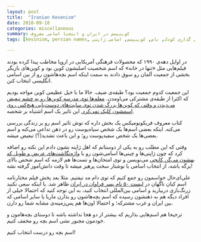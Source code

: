 ```yaml
---
layout: post
title:  "Iranian Kevenism"
date: 2018-09-18
categories: miscellaneous
summary: کوینیسم در ایران و انتخبا اسامی معروف
tags: [kevinism, persian names, نام گذاری کودک, نام, کوینیسم, اسامی ژاپنی]

---
```


در اوایل دهه‌ی ۱۹۹۰ که محصولات فرهنگی آمریکایی در اروپا مخاطب پیدا کرده بودند
فیلم‌هایی مثل «تنها در خانه» که اسم شخصیت اصلیشون کوین بود و کوین‌های بازیگر بخشی از جمعیت آلمان رو سوق دادند به سمت اینکه اسم بچه‌هاشون رو از بین اسامی انگلیسی انتخاب کنن.

این جمعیت کدوم جمعیت بود؟ طبقه‌ی ضیف.
حالا ما با خیل عظیمی کوین مواجه بودیم که اکثرا از طبقه‌ی مشترکی می‌اومدن.
[معلم‌ها توی مدرسه کوین‌ها رو به چشم تبعیض می‌دیدن و وقتی که کوین‌ها بزرگ شدن توی سایت‌های دوست‌یابی هیچ‌کس روی اسمشون کلیک نمی‌کرد.][3]
این تاثیر یک اسم اشتباه بر شخصه.

کتاب معروف فریکونومیکس  یک بخش داره که توش تاثیر اسم رو بر زندگی بررسی می‌کنه. اینکه بعضی اسم‌ها یک شخص سیاه‌پوست رو در ذهن تداعی می‌کنه و اسم بعضی‌ها یک شخص سفیدپوست رو؛ و این باعث تشدید(؟) تبعیض میشه.

وقتی که این مطلب رو به یکی از دوستانم که اهل ژاپنه نشون دادم این نکته رو اضافه کرد که چون ژاپنی‌ها و چینی‌ها اسامی‌شون رو با [واژه‌نگاشت‌های عریض و طویل که بهشون می‌گن کانجی][1] می‌نویسن و توی امتحان‌ها و تست‌ها هم لازمه که اسم شخص بالای برگه باشه، از انتخاب اسامی با نوشتار سخت پرهیز میشه تا وقت دانش‌آموز گرفته نشه! 

علی‌ای‌حال حواسمون رو جمع کنیم که توی دام مد نیفتیم.
مثلا بعد پخش فیلم مختارنامه اسم کیان ناگهان در [لیست ۵۰ نام پسر فراوان در ایران][2] ظاهر شد.
یا اینکه سعی نکنید زرنگ‌بازی دربیارید و اسامی بین‌المللی انتخاب کنید، به این توجه کنید که احتمالا خیلی از افراد دیگه هم به ذهنشون رسیده که اسم بچه‌هاشون رو بذارن ماریا یا سایر اسامی که بین ایران و غرب مشترکه؛ و احتمالا اون‌ها هم پس‌زمینه‌ی مشابه شما رو دارن.

ترجیحا هم اسم‌هایی بذاریم که بیشتر از دو هجا نداشته باشه تا دوستای بچه‌هامون و خودمون مجبور نشی اسم بچه رو مخفف کنیم.

اسم بچه رو درست انتخاب کنیم!



[1]: https://fa.wikipedia.org/wiki/%DA%A9%D8%A7%D9%86%D8%AC%DB%8C
[2]: http://www.sabteahval.ir/Upload/Modules/Contents/asset100/name/p1390.htm
[3]: https://en.wikipedia.org/wiki/German_Kevinism

